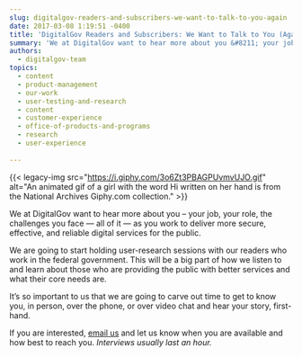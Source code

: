 ```yaml
---
slug: digitalgov-readers-and-subscribers-we-want-to-talk-to-you-again
date: 2017-03-08 1:19:51 -0400
title: 'DigitalGov Readers and Subscribers: We Want to Talk to You (Again)'
summary: 'We at DigitalGov want to hear more about you &#8211; your job, your role, the challenges you face &mdash; all of it &mdash; as you work to deliver more secure, effective, and reliable digital services for the public.'
authors:
  - digitalgov-team
topics:
  - content
  - product-management
  - our-work
  - user-testing-and-research
  - content
  - customer-experience
  - office-of-products-and-programs
  - research
  - user-experience
  
---
```


{{< legacy-img src="https://i.giphy.com/3o6Zt3PBAGPUvmvUJO.gif" alt="An animated gif of a girl with the word Hi written on her hand is from the National Archives Giphy.com collection." >}}

We at DigitalGov want to hear more about you &#8211; your job, your role, the challenges you face — all of it — as you work to deliver more secure, effective, and reliable digital services for the public.

We are going to start holding user-research sessions with our readers who work in the federal government. This will be a big part of how we listen to and learn about those who are providing the public with better services and what their core needs are.

It’s so important to us that we are going to carve out time to get to know you, in person, over the phone, or over video chat and hear your story, first-hand.

If you are interested, [email us](mailto:digitalgov@gsa.gov?subject=DigitalGov%20User%20Research) and let us know when you are available and how best to reach you. _Interviews usually last an hour._
